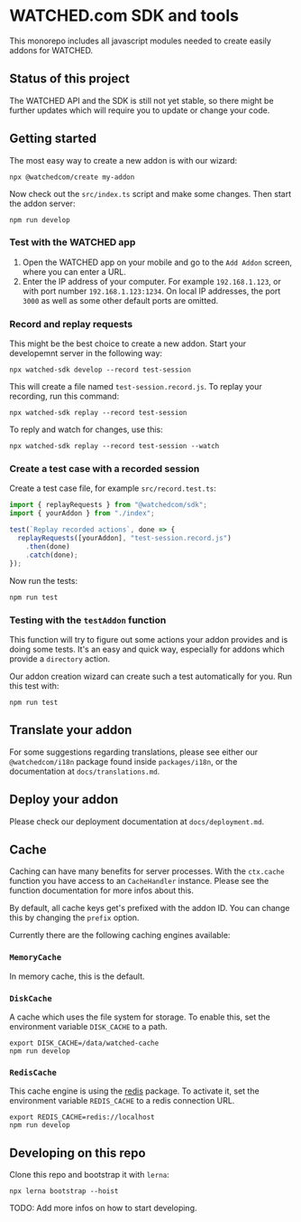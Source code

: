 # WATCHED.com SDK and tools

This monorepo includes all javascript modules needed to create easily addons for WATCHED.

## Status of this project

The WATCHED API and the SDK is still not yet stable, so there might be further updates which will require you to update or change your code.

## Getting started

The most easy way to create a new addon is with our wizard:

```shell
npx @watchedcom/create my-addon
```

Now check out the `src/index.ts` script and make some changes. Then start the addon server:

```shell
npm run develop
```

### Test with the WATCHED app

1. Open the WATCHED app on your mobile and go to the `Add Addon` screen, where you can enter a URL.
2. Enter the IP address of your computer. For example `192.168.1.123`, or with port number `192.168.1.123:1234`. On local IP addresses, the port `3000` as well as some other default ports are omitted.

### Record and replay requests

This might be the best choice to create a new addon. Start your developemnt server in the following way:

```shell
npx watched-sdk develop --record test-session
```

This will create a file named `test-session.record.js`. To replay your recording, run this command:

```shell
npx watched-sdk replay --record test-session
```

To reply and watch for changes, use this:

```shell
npx watched-sdk replay --record test-session --watch
```

### Create a test case with a recorded session

Create a test case file, for example `src/record.test.ts`:

```javascript
import { replayRequests } from "@watchedcom/sdk";
import { yourAddon } from "./index";

test(`Replay recorded actions`, done => {
  replayRequests([yourAddon], "test-session.record.js")
    .then(done)
    .catch(done);
});
```

Now run the tests:

```shell
npm run test
```

### Testing with the `testAddon` function

This function will try to figure out some actions your addon provides and is doing some tests. It's an easy and quick way, especially for addons which provide a `directory` action.

Our addon creation wizard can create such a test automatically for you. Run this test with:

```shell
npm run test
```

## Translate your addon

For some suggestions regarding translations, please see either our `@watchedcom/i18n` package found inside `packages/i18n`, or the documentation at `docs/translations.md`.

## Deploy your addon

Please check our deployment documentation at `docs/deployment.md`.

## Cache

Caching can have many benefits for server processes. With the `ctx.cache` function you have access to an `CacheHandler` instance. Please see the function documentation for more infos about this.

By default, all cache keys get's prefixed with the addon ID. You can change this by changing the `prefix` option.

Currently there are the following caching engines available:

### `MemoryCache`

In memory cache, this is the default.

### `DiskCache`

A cache which uses the file system for storage. To enable this, set the environment variable `DISK_CACHE` to a path.

```shell
export DISK_CACHE=/data/watched-cache
npm run develop
```

### `RedisCache`

This cache engine is using the [redis](https://www.npmjs.com/package/redis) package. To activate it, set the environment variable `REDIS_CACHE` to a redis connection URL.

```shell
export REDIS_CACHE=redis://localhost
npm run develop
```

## Developing on this repo

Clone this repo and bootstrap it with `lerna`:

```shell
npx lerna bootstrap --hoist
```

TODO: Add more infos on how to start developing.
